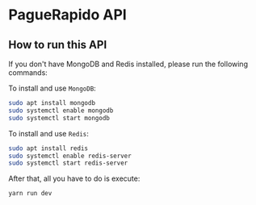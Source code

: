 # PagueRapido API

## How to run this API

If you don't have MongoDB and Redis installed, please run the following commands:

To install and use `MongoDB`:


```bash
sudo apt install mongodb
sudo systemctl enable mongodb
sudo systemctl start mongodb
```


To install and use `Redis`:


```bash
sudo apt install redis
sudo systemctl enable redis-server
sudo systemctl start redis-server
```


After that, all you have to do is execute:


```bash
yarn run dev
```
